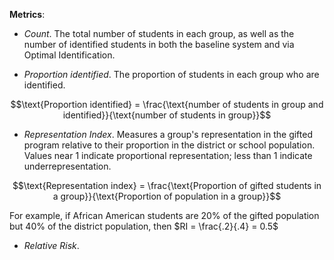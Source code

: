 
**Metrics**:

- *Count*. The total number of students in each group, as well as the number of identified students in both the baseline system and via Optimal Identification.

- *Proportion identified*. The proportion of students in each group who are identified.

$$\text{Proportion identified} = \frac{\text{number of students in group and identified}}{\text{number of students in group}}$$

- *Representation Index*. Measures a group's representation in the gifted program relative to their proportion in the district or school population. Values near 1 indicate proportional representation; less than 1 indicate underrepresentation.

$$\text{Representation index} = \frac{\text{Proportion of gifted students in a group}}{\text{Proportion of population in a group}}$$

For example, if African American students are 20% of the gifted population but 40% of the district population, then $RI = \frac{.2}{.4} = 0.5$

- *Relative Risk*.